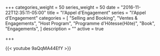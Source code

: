 +++
categories_weight = 50
series_weight = 50
date = "2016-11-22T12:35:11-05:00"
title = "l'Appel d'Engagement"
series = "l'Appel d'Engagement"
categories = [
  "Selling and Booking",
  "Ventes & Engagements",
  "Host Program",
  "Programme d'Hôtesse(Hôte)",
  "Book",
  "Engagements",
]
description = ""
active = true

+++

{{< youtube 9aQqMA44EfY >}}
